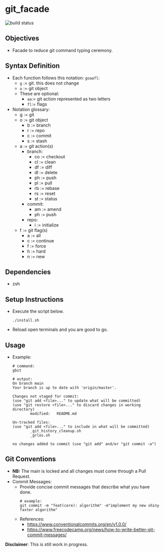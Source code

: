 # git_facade
![build status](https://github.com/praisetompane/git_facade/actions/workflows/git_facade.yaml/badge.svg) <br>

## Objectives
- Facade to reduce git command typing ceremony.

## Syntax Definition
- Each function follows this notation: `goaafl`:
    - `g` := git. this does not change
    - `o` := git object
    - These are optional:
        - `aa`:= git action represented as two letters
        - `fl`:= flags
- Notation glossary:
    - g := git 
    - o := git object 
        - b := branch 
        - r := repo
        - c := commit
        - s := stash
    - a := git action(s) 
        - branch:
            - co := checkout
            - cl := clean
            - df := diff
            - dl := delete
            - ph := push
            - pl := pull
            - rb := rebase
            - rs := reset
            - st := status
        - commit:
            - am := amend
            - ph := push
        - repo:
            - i  := initialize
    - f := git flag(s)
        - a := all
        - c := continue
        - f := force
        - h := hard
        - n := new

## Dependencies
- zsh

## Setup Instructions
- Execute the script below.
    ```shell
    ./install.sh
    ```

- Reload open terminals and you are good to go.

## Usage
- Example:
    ```shell
    # command:
    gbst

    # output:
    On branch main
    Your branch is up to date with 'origin/master'.

    Changes not staged for commit:
    (use "git add <file>..." to update what will be committed)
    (use "git restore <file>..." to discard changes in working directory)
            modified:   README.md

    Un-tracked files:
    (use "git add <file>..." to include in what will be committed)
            _git_history_cleanup.sh
            _grlos.sh

    no changes added to commit (use "git add" and/or "git commit -a")
    ```

## Git Conventions
- **NB:** The main is locked and all changes must come through a Pull Request.
- Commit Messages:
    - Provide concise commit messages that describe what you have done.
        ```shell
        # example:
        git commit -m "feat(core): algorithm" -m"implement my new shiny faster algorithm"
        ```
    - References:
        - https://www.conventionalcommits.org/en/v1.0.0/
        - https://www.freecodecamp.org/news/how-to-write-better-git-commit-messages/


**Disclaimer**: This is still work in progress.